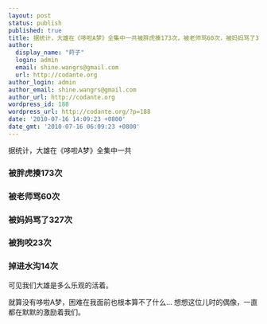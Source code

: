 ```yaml
---
layout: post
status: publish
published: true
title: 据统计，大雄在《哆啦A梦》全集中一共被胖虎揍173次，被老师骂60次，被妈妈骂了327次，被狗咬23次，掉进水沟14次
author:
  display_name: "莳子"
  login: admin
  email: shine.wangrs@gmail.com
  url: http://codante.org
author_login: admin
author_email: shine.wangrs@gmail.com
author_url: http://codante.org
wordpress_id: 188
wordpress_url: http://codante.org/?p=188
date: '2010-07-16 14:09:23 +0800'
date_gmt: '2010-07-16 06:09:23 +0800'
---
```


据统计，大雄在《哆啦A梦》全集中一共

### 被胖虎揍**173**次

### 被老师骂**60**次

### 被妈妈骂了**327**次

### 被狗咬**23**次

### 掉进水沟**14**次

可见我们大雄是多么乐观的活着。

就算没有哆啦A梦，困难在我面前也根本算不了什么...
想想这位儿时的偶像，一直都在默默的激励着我们。